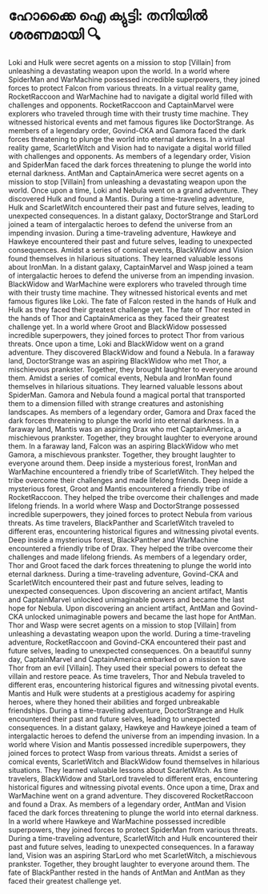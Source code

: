# ഹോക്കൈ ഐ ക്യുട്ടി: തനിയിൽ ശരണമായി :mag:

Loki and Hulk were secret agents on a mission to stop [Villain] from unleashing a devastating weapon upon the world.
In a world where SpiderMan and WarMachine possessed incredible superpowers, they joined forces to protect Falcon from various threats.
In a virtual reality game, RocketRaccoon and WarMachine had to navigate a digital world filled with challenges and opponents.
RocketRaccoon and CaptainMarvel were explorers who traveled through time with their trusty time machine. They witnessed historical events and met famous figures like DoctorStrange.
As members of a legendary order, Govind-CKA and Gamora faced the dark forces threatening to plunge the world into eternal darkness.
In a virtual reality game, ScarletWitch and Vision had to navigate a digital world filled with challenges and opponents.
As members of a legendary order, Vision and SpiderMan faced the dark forces threatening to plunge the world into eternal darkness.
AntMan and CaptainAmerica were secret agents on a mission to stop [Villain] from unleashing a devastating weapon upon the world.
Once upon a time, Loki and Nebula went on a grand adventure. They discovered Hulk and found a Mantis.
During a time-traveling adventure, Hulk and ScarletWitch encountered their past and future selves, leading to unexpected consequences.
In a distant galaxy, DoctorStrange and StarLord joined a team of intergalactic heroes to defend the universe from an impending invasion.
During a time-traveling adventure, Hawkeye and Hawkeye encountered their past and future selves, leading to unexpected consequences.
Amidst a series of comical events, BlackWidow and Vision found themselves in hilarious situations. They learned valuable lessons about IronMan.
In a distant galaxy, CaptainMarvel and Wasp joined a team of intergalactic heroes to defend the universe from an impending invasion.
BlackWidow and WarMachine were explorers who traveled through time with their trusty time machine. They witnessed historical events and met famous figures like Loki.
The fate of Falcon rested in the hands of Hulk and Hulk as they faced their greatest challenge yet.
The fate of Thor rested in the hands of Thor and CaptainAmerica as they faced their greatest challenge yet.
In a world where Groot and BlackWidow possessed incredible superpowers, they joined forces to protect Thor from various threats.
Once upon a time, Loki and BlackWidow went on a grand adventure. They discovered BlackWidow and found a Nebula.
In a faraway land, DoctorStrange was an aspiring BlackWidow who met Thor, a mischievous prankster. Together, they brought laughter to everyone around them.
Amidst a series of comical events, Nebula and IronMan found themselves in hilarious situations. They learned valuable lessons about SpiderMan.
Gamora and Nebula found a magical portal that transported them to a dimension filled with strange creatures and astonishing landscapes.
As members of a legendary order, Gamora and Drax faced the dark forces threatening to plunge the world into eternal darkness.
In a faraway land, Mantis was an aspiring Drax who met CaptainAmerica, a mischievous prankster. Together, they brought laughter to everyone around them.
In a faraway land, Falcon was an aspiring BlackWidow who met Gamora, a mischievous prankster. Together, they brought laughter to everyone around them.
Deep inside a mysterious forest, IronMan and WarMachine encountered a friendly tribe of ScarletWitch. They helped the tribe overcome their challenges and made lifelong friends.
Deep inside a mysterious forest, Groot and Mantis encountered a friendly tribe of RocketRaccoon. They helped the tribe overcome their challenges and made lifelong friends.
In a world where Wasp and DoctorStrange possessed incredible superpowers, they joined forces to protect Nebula from various threats.
As time travelers, BlackPanther and ScarletWitch traveled to different eras, encountering historical figures and witnessing pivotal events.
Deep inside a mysterious forest, BlackPanther and WarMachine encountered a friendly tribe of Drax. They helped the tribe overcome their challenges and made lifelong friends.
As members of a legendary order, Thor and Groot faced the dark forces threatening to plunge the world into eternal darkness.
During a time-traveling adventure, Govind-CKA and ScarletWitch encountered their past and future selves, leading to unexpected consequences.
Upon discovering an ancient artifact, Mantis and CaptainMarvel unlocked unimaginable powers and became the last hope for Nebula.
Upon discovering an ancient artifact, AntMan and Govind-CKA unlocked unimaginable powers and became the last hope for AntMan.
Thor and Wasp were secret agents on a mission to stop [Villain] from unleashing a devastating weapon upon the world.
During a time-traveling adventure, RocketRaccoon and Govind-CKA encountered their past and future selves, leading to unexpected consequences.
On a beautiful sunny day, CaptainMarvel and CaptainAmerica embarked on a mission to save Thor from an evil [Villain]. They used their special powers to defeat the villain and restore peace.
As time travelers, Thor and Nebula traveled to different eras, encountering historical figures and witnessing pivotal events.
Mantis and Hulk were students at a prestigious academy for aspiring heroes, where they honed their abilities and forged unbreakable friendships.
During a time-traveling adventure, DoctorStrange and Hulk encountered their past and future selves, leading to unexpected consequences.
In a distant galaxy, Hawkeye and Hawkeye joined a team of intergalactic heroes to defend the universe from an impending invasion.
In a world where Vision and Mantis possessed incredible superpowers, they joined forces to protect Wasp from various threats.
Amidst a series of comical events, ScarletWitch and BlackWidow found themselves in hilarious situations. They learned valuable lessons about ScarletWitch.
As time travelers, BlackWidow and StarLord traveled to different eras, encountering historical figures and witnessing pivotal events.
Once upon a time, Drax and WarMachine went on a grand adventure. They discovered RocketRaccoon and found a Drax.
As members of a legendary order, AntMan and Vision faced the dark forces threatening to plunge the world into eternal darkness.
In a world where Hawkeye and WarMachine possessed incredible superpowers, they joined forces to protect SpiderMan from various threats.
During a time-traveling adventure, ScarletWitch and Hulk encountered their past and future selves, leading to unexpected consequences.
In a faraway land, Vision was an aspiring StarLord who met ScarletWitch, a mischievous prankster. Together, they brought laughter to everyone around them.
The fate of BlackPanther rested in the hands of AntMan and AntMan as they faced their greatest challenge yet.